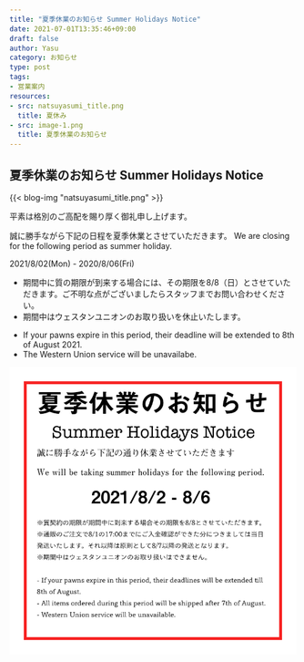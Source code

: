 ```yaml
---
title: "夏季休業のお知らせ Summer Holidays Notice"
date: 2021-07-01T13:35:46+09:00
draft: false
author: Yasu
category: お知らせ
type: post
tags:
- 営業案内
resources:
- src: natsuyasumi_title.png
  title: 夏休み
- src: image-1.png
  title: 夏季休業のお知らせ
---
```

## 夏季休業のお知らせ Summer Holidays Notice

{{< blog-img "natsuyasumi_title.png" >}}

平素は格別のご高配を賜り厚く御礼申し上げます。

誠に勝手ながら下記の日程を夏季休業とさせていただきます。
We are closing for the following period as summer holiday. 

<div class="px-16 py-8">
    <div class="bg-red-700 text-white p-2 text-2xl font-semibold text-center">
        2021/8/02(Mon) - 2020/8/06(Fri)
    </div>
</div>

<ul class="mb-8">
    <li>期間中に質の期限が到来する場合には、その期限を8/8（日）とさせていただきます。ご不明な点がございましたらスタッフまでお問い合わせください。</li>
    <li>期間中はウェスタンユニオンのお取り扱いを休止いたします。</li>
</ul>

<ul class="mb-8">
    <li>If your pawns expire in this period, their deadline will be extended to 8th of August 2021.
    <li>The Western Union service will be unavailabe.</li>
</ul>


<div class="text-center">
    <img class="inline" src="image-1.png" alt="夏季休業のお知らせ 7/29-8/5">
</div>

